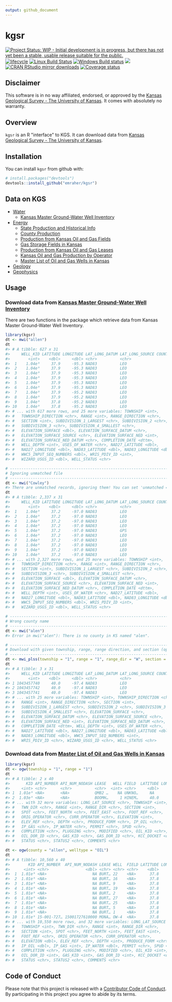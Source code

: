 ```yaml
---
output: github_document
---
```


<!-- README.md is generated from README.Rmd. Please edit that file -->



# kgsr
[![Project Status: WIP - Initial development is in progress, but there has not yet been a stable, usable release suitable for the public.](http://www.repostatus.org/badges/latest/wip.svg)](http://www.repostatus.org/#wip)
[![lifecycle](https://img.shields.io/badge/lifecycle-experimental-orange.svg)](https://www.tidyverse.org/lifecycle/#experimental)
[![Linux Build Status](https://travis-ci.org/emraher/kgsr.svg?branch=master)](https://travis-ci.org/emraher/kgsr)
[![Windows Build status](https://ci.appveyor.com/api/projects/status/4ejevtp69fcrr31o?svg=true)](https://ci.appveyor.com/project/emraher/kgsr)
[![](http://www.r-pkg.org/badges/version/kgsr)](http://www.r-pkg.org/pkg/kgsr)
[![CRAN RStudio mirror downloads](http://cranlogs.r-pkg.org/badges/kgsr)](http://www.r-pkg.org/pkg/kgsr)
[![Coverage status](https://coveralls.io/repos/github/emraher/kgsr/badge.svg)](https://coveralls.io/r/emraher/kgsr?branch=master)

## Disclaimer

This software is in no way affiliated, endorsed, or approved by the [Kansas Geological Survey - The University of Kansas](http://www.kgs.ku.edu/). It comes with absolutely no warranty.


## Overview

`kgsr` is an R "interface" to KGS. It can download data from [Kansas Geological Survey - The University of Kansas](http://www.kgs.ku.edu/).



## Installation

You can install `kgsr` from github with:


```r
# install.packages("devtools")
devtools::install_github("emraher/kgsr")
```

## Data on KGS

* [Water](http://www.kgs.ku.edu/Hydro/hydroIndex.html)
    * [Kansas Master Ground-Water Well Inventory](http://hercules.kgs.ku.edu/geohydro/master_well/index.cfm)
* [Energy](http://www.kgs.ku.edu/PRS/petroIndex.html)
    * [State Production and Historical Info](http://www.kgs.ku.edu/PRS/petro/state.html)
    * [County Production](http://www.kgs.ku.edu/PRS/petro/interactive.html)
    * [Production from Kansas Oil and Gas Fields](http://www.kgs.ku.edu/Magellan/Field/index.html)
    * [Gas Storage Fields in Kansas](http://chasm.kgs.ku.edu/ords/oil.ogf4.GasStorage)
    * [Production from Kansas Oil and Gas Leases](http://www.kgs.ku.edu/Magellan/Field/lease.html)
    * [Kansas Oil and Gas Production by Operator](http://www.kgs.ku.edu/Magellan/Field/operators.html)
    * [Master List of Oil and Gas Wells in Kansas](http://www.kgs.ku.edu/Magellan/Qualified/index.html)
* [Geology](http://www.kgs.ku.edu/General/geologyIndex.html)
* [Geophysics](http://www.kgs.ku.edu/Geophysics/esIndex.html)

## Usage 

### Download data from [Kansas Master Ground-Water Well Inventory](http://hercules.kgs.ku.edu/geohydro/master_well/index.cfm)

There are two functions in the package which retrieve data from Kansas Master Ground-Water Well Inventory.


```r
library(kgsr)
dt <- mwi("allen")
dt
#> # A tibble: 627 x 31
#>     WELL_KID LATITUDE LONGITUDE LAT_LONG_DATUM LAT_LONG_SOURCE COUNTY_CODE
#>        <int>    <dbl>     <dbl> <chr>          <chr>                 <int>
#>  1    1.04e⁹     37.9     -95.3 NAD83          LEO                       1
#>  2    1.04e⁹     37.9     -95.3 NAD83          LEO                       1
#>  3    1.04e⁹     37.9     -95.3 NAD83          LEO                       1
#>  4    1.04e⁹     37.9     -95.3 NAD83          LEO                       1
#>  5    1.04e⁹     37.9     -95.3 NAD83          LEO                       1
#>  6    1.04e⁹     37.9     -95.3 NAD83          LEO                       1
#>  7    1.04e⁹     37.9     -95.2 NAD83          LEO                       1
#>  8    1.04e⁹     37.9     -95.2 NAD83          LEO                       1
#>  9    1.04e⁹     37.8     -95.2 NAD83          LEO                       1
#> 10    1.04e⁹     37.8     -95.2 NAD83          LEO                       1
#> # ... with 617 more rows, and 25 more variables: TOWNSHIP <int>,
#> #   TOWNSHIP_DIRECTION <chr>, RANGE <int>, RANGE_DIRECTION <chr>,
#> #   SECTION <int>, SUBDIVISION_1_LARGEST <chr>, SUBDIVISION_2 <chr>,
#> #   SUBDIVISION_3 <chr>, SUBDIVISION_4_SMALLEST <chr>,
#> #   ELEVATION_SURFACE <dbl>, ELEVATION_SURFACE_DATUM <chr>,
#> #   ELEVATION_SURFACE_SOURCE <chr>, ELEVATION_SURFACE_NED <int>,
#> #   ELEVATION_SURFACE_NED_DATUM <chr>, COMPLETION_DATE <dttm>,
#> #   WELL_DEPTH <int>, USES_OF_WATER <chr>, NAD27_LATITUDE <dbl>,
#> #   NAD27_LONGITUDE <dbl>, NAD83_LATITUDE <dbl>, NAD83_LONGITUDE <dbl>,
#> #   WWC5_INPUT_SEQ_NUMBERS <dbl>, WRIS_PDIV_ID <int>,
#> #   WIZARD_USGS_ID <dbl>, WELL_STATUS <chr>

# -----------------------------------------------------------------------------
# Ignoring unmatched file
# -----------------------------------------------------------------------------
dt <- mwi("Cowley")
#> There are unmatched records, ignoring them! You can set 'unmatched = TRUE' if you also want that data.
dt
#> # A tibble: 2,337 x 31
#>     WELL_KID LATITUDE LONGITUDE LAT_LONG_DATUM LAT_LONG_SOURCE COUNTY_CODE
#>        <int>    <dbl>     <dbl> <chr>          <chr>                 <int>
#>  1    1.04e⁹     37.2     -97.0 NAD83          LEO                      35
#>  2    1.04e⁹     37.2     -97.0 NAD83          LEO                      35
#>  3    1.04e⁹     37.2     -97.0 NAD83          LEO                      35
#>  4    1.04e⁹     37.2     -97.0 NAD83          LEO                      35
#>  5    1.04e⁹     37.2     -97.0 NAD83          GPS                      35
#>  6    1.04e⁹     37.2     -97.0 NAD83          LEO                      35
#>  7    1.04e⁹     37.2     -97.0 NAD83          LEO                      35
#>  8    1.04e⁹     37.2     -97.0 NAD83          LEO                      35
#>  9    1.04e⁹     37.2     -97.0 NAD83          LEO                      35
#> 10    1.04e⁹     37.2     -97.0 NAD83          LEO                      35
#> # ... with 2,327 more rows, and 25 more variables: TOWNSHIP <int>,
#> #   TOWNSHIP_DIRECTION <chr>, RANGE <int>, RANGE_DIRECTION <chr>,
#> #   SECTION <int>, SUBDIVISION_1_LARGEST <chr>, SUBDIVISION_2 <chr>,
#> #   SUBDIVISION_3 <chr>, SUBDIVISION_4_SMALLEST <chr>,
#> #   ELEVATION_SURFACE <dbl>, ELEVATION_SURFACE_DATUM <chr>,
#> #   ELEVATION_SURFACE_SOURCE <chr>, ELEVATION_SURFACE_NED <int>,
#> #   ELEVATION_SURFACE_NED_DATUM <chr>, COMPLETION_DATE <dttm>,
#> #   WELL_DEPTH <int>, USES_OF_WATER <chr>, NAD27_LATITUDE <dbl>,
#> #   NAD27_LONGITUDE <dbl>, NAD83_LATITUDE <dbl>, NAD83_LONGITUDE <dbl>,
#> #   WWC5_INPUT_SEQ_NUMBERS <dbl>, WRIS_PDIV_ID <int>,
#> #   WIZARD_USGS_ID <dbl>, WELL_STATUS <chr>

# -----------------------------------------------------------------------------
# Wrong county name
# -----------------------------------------------------------------------------
dt <- mwi("alen")
#> Error in mwi("alen"): There is no county in KS named "alen".

# -----------------------------------------------------------------------------
# Download with given township, range, range direction, and section (optional).
# -----------------------------------------------------------------------------
dt <- mwi_plss(township = "1", range = "1", range_dir = "W", section = "1", unmatched = TRUE)
dt
#> # A tibble: 3 x 31
#>     WELL_KID LATITUDE LONGITUDE LAT_LONG_DATUM LAT_LONG_SOURCE COUNTY_CODE
#>        <int>    <dbl>     <dbl> <chr>          <chr>                 <int>
#> 1 1043457740     40.0     -97.4 NAD83          LEO                     157
#> 2 1043457742     40.0     -97.4 NAD83          LEO                     157
#> 3 1043457741     40.0     -97.4 NAD83          LEO                     157
#> # ... with 25 more variables: TOWNSHIP <int>, TOWNSHIP_DIRECTION <chr>,
#> #   RANGE <int>, RANGE_DIRECTION <chr>, SECTION <int>,
#> #   SUBDIVISION_1_LARGEST <chr>, SUBDIVISION_2 <chr>, SUBDIVISION_3 <chr>,
#> #   SUBDIVISION_4_SMALLEST <chr>, ELEVATION_SURFACE <chr>,
#> #   ELEVATION_SURFACE_DATUM <chr>, ELEVATION_SURFACE_SOURCE <chr>,
#> #   ELEVATION_SURFACE_NED <int>, ELEVATION_SURFACE_NED_DATUM <chr>,
#> #   COMPLETION_DATE <dttm>, WELL_DEPTH <int>, USES_OF_WATER <chr>,
#> #   NAD27_LATITUDE <dbl>, NAD27_LONGITUDE <dbl>, NAD83_LATITUDE <dbl>,
#> #   NAD83_LONGITUDE <dbl>, WWC5_INPUT_SEQ_NUMBERS <int>,
#> #   WRIS_PDIV_ID <chr>, WIZARD_USGS_ID <chr>, WELL_STATUS <chr>
```

### Download data from [Master List of Oil and Gas Wells in Kansas](http://www.kgs.ku.edu/Magellan/Qualified/index.html)

```r
library(kgsr)
dt <- ogw(township = "1", range = "1")
dt
#> # A tibble: 2 x 40
#>       KID API_NUMBER API_NUM_NODASH LEASE   WELL FIELD  LATITUDE LONGITUDE
#>     <int> <chr>      <chr>          <chr>  <int> <chr>     <dbl>     <dbl>
#> 1  1.01e⁹ <NA>       <NA>           QMB2 …    NA UNKNO…     NA        NA  
#> 2  1.03e⁹ <NA>       <NA>           BOOMH…     1 HINEM…     40.0     -97.4
#> # ... with 32 more variables: LONG_LAT_SOURCE <chr>, TOWNSHIP <int>,
#> #   TWN_DIR <chr>, RANGE <int>, RANGE_DIR <chr>, SECTION <int>,
#> #   SPOT <chr>, FEET_NORTH <chr>, FEET_EAST <chr>, FOOT_REF <chr>,
#> #   ORIG_OPERATOR <chr>, CURR_OPERATOR <chr>, ELEVATION <int>,
#> #   ELEV_REF <chr>, DEPTH <chr>, PRODUCE_FORM <chr>, IP_OIL <chr>,
#> #   IP_GAS <chr>, IP_WATER <chr>, PERMIT <chr>, SPUD <chr>,
#> #   COMPLETION <chr>, PLUGGING <chr>, MODIFIED <chr>, OIL_KID <chr>,
#> #   OIL_DOR_ID <chr>, GAS_KID <chr>, GAS_DOR_ID <chr>, KCC_DOCKET <chr>,
#> #   STATUS <chr>, STATUS2 <chr>, COMMENTS <chr>

dt <- ogw(county = "allen", welltype = "OIL")
dt
#> # A tibble: 10,560 x 40
#>        KID API_NUMBER  API_NUM_NODASH LEASE WELL  FIELD LATITUDE LONGITUDE
#>      <int> <chr>                <dbl> <chr> <chr> <chr>    <dbl>     <dbl>
#>  1  1.01e⁹ <NA>                    NA BURT… 22    <NA>      37.8     -95.5
#>  2  1.01e⁹ <NA>                    NA BURT… 16    <NA>      37.8     -95.5
#>  3  1.01e⁹ <NA>                    NA BURT… 9     <NA>      37.8     -95.5
#>  4  1.01e⁹ <NA>                    NA BURT… 19    <NA>      37.8     -95.5
#>  5  1.01e⁹ <NA>                    NA BURT… 2     <NA>      37.8     -95.5
#>  6  1.01e⁹ <NA>                    NA BURT… 27    <NA>      37.8     -95.5
#>  7  1.01e⁹ <NA>                    NA BURT… 25    <NA>      37.8     -95.5
#>  8  1.01e⁹ <NA>                    NA BURT… 5     <NA>      37.8     -95.5
#>  9  1.01e⁹ <NA>                    NA BURT… 1     <NA>      37.8     -95.5
#> 10  1.01e⁹ 15-001-727… 15001727610000 MONA… OW-4  <NA>      37.8     -95.4
#> # ... with 10,550 more rows, and 32 more variables: LONG_LAT_SOURCE <chr>,
#> #   TOWNSHIP <int>, TWN_DIR <chr>, RANGE <int>, RANGE_DIR <chr>,
#> #   SECTION <int>, SPOT <chr>, FEET_NORTH <int>, FEET_EAST <int>,
#> #   FOOT_REF <chr>, ORIG_OPERATOR <chr>, CURR_OPERATOR <chr>,
#> #   ELEVATION <dbl>, ELEV_REF <chr>, DEPTH <int>, PRODUCE_FORM <chr>,
#> #   IP_OIL <dbl>, IP_GAS <int>, IP_WATER <dbl>, PERMIT <chr>, SPUD <chr>,
#> #   COMPLETION <chr>, PLUGGING <chr>, MODIFIED <chr>, OIL_KID <int>,
#> #   OIL_DOR_ID <int>, GAS_KID <int>, GAS_DOR_ID <int>, KCC_DOCKET <chr>,
#> #   STATUS <chr>, STATUS2 <chr>, COMMENTS <chr>
```

## Code of Conduct
Please note that this project is released with a [Contributor Code of Conduct](CODE_OF_CONDUCT.md). By participating in this project you agree to abide by its terms.
